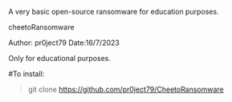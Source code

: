 A very basic open-source ransomware for education purposes.



cheetoRansomware 

Author: pr0ject79 Date:16/7/2023 

Only for educational purposes.

#To install:
>git clone https://github.com/pr0ject79/CheetoRansomware
